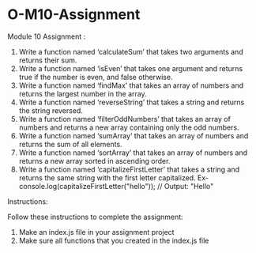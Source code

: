 # O-M10-Assignment

Module 10 Assignment :

1) Write a function named ‘calculateSum’ that takes two arguments and returns their sum.
2) Write a function named ‘isEven’ that takes one argument and returns true if the number is even, and false otherwise.
3) Write a function named ‘findMax’ that takes an array of numbers and returns the largest number in the array.
4) Write a function named ‘reverseString’ that takes a string and returns the string reversed.
5) Write a function named ‘filterOddNumbers’ that takes an array of numbers and returns a new array containing only the odd numbers.
6) Write a function named ‘sumArray’ that takes an array of numbers and returns the sum of all elements.
7) Write a function named ‘sortArray’ that takes an array of numbers and returns a new array sorted in ascending order.
8) Write a function named ‘capitalizeFirstLetter’ that takes a string and returns the same string with the first letter capitalized. Ex-  console.log(capitalizeFirstLetter("hello"));  // Output:  "Hello"


Instructions:

Follow these instructions to complete the assignment:


1) Make an index.js file in your assignment project
2) Make sure all functions that you created in the index.js file
